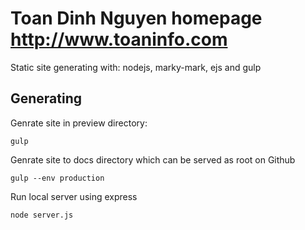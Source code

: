 # Toan Dinh Nguyen homepage http://www.toaninfo.com

Static site generating with: nodejs, marky-mark, ejs and gulp

## Generating

Genrate site in preview directory:

```
gulp
```

Genrate site to docs directory which can be served as root on Github

```
gulp --env production
```

Run local server using express

```
node server.js
```
